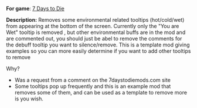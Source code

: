 **For game**: [7 Days to Die](https://7daystodie.com)

**Description:**
Removes some environmental related tooltips (hot/cold/wet) from appearing at the bottom of the screen.
Currently only the "You are Wet" tooltip is removed , but  other environmental buffs are in the mod and are commented out, you should just be abel to remove the comments for the debuff tooltip you want to silence/remove.
This is a template mod giving examples so you can more easily determine if you want to add other tooltips to remove

Why?
- Was a request from a comment on the 7daystodiemods.com site
- Some tooltips pop up frequently and this is an example mod that removes some of them, and can be used as a template to remove more is you wish.
